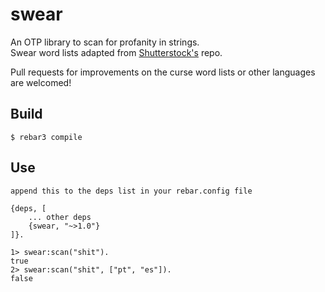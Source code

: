 # swear

An OTP library to scan for profanity in strings.  
Swear word lists adapted from [Shutterstock's][1] repo.

Pull requests for improvements on the curse word lists or other languages are welcomed!

## Build

    $ rebar3 compile

## Use
```
append this to the deps list in your rebar.config file

{deps, [
    ... other deps
    {swear, "~>1.0"}
]}.
```

```erl-sh
1> swear:scan("shit").
true
2> swear:scan("shit", ["pt", "es"]).
false
```

[1]: https://github.com/LDNOOBW/List-of-Dirty-Naughty-Obscene-and-Otherwise-Bad-Words
